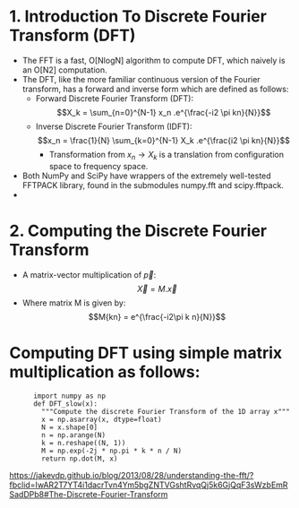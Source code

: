 # 1. Introduction To Discrete Fourier Transform (DFT)
- The FFT is a fast, O[NlogN] algorithm to compute DFT, which naively is an O[N2] computation.
- The DFT, like the more familiar continuous version of the Fourier transform, has a forward and inverse form which are defined as follows:
  - Forward Discrete Fourier Transform (DFT):
    $$X_k = \sum_{n=0}^{N-1} x_n .e^{\frac{-i2 \pi kn}{N}}$$
  - Inverse Discrete Fourier Transform (IDFT):
  $$x_n = \frac{1}{N} \sum_{k=0}^{N-1} X_k .e^{\frac{i2 \pi kn}{N}}$$
    - Transformation from $x_n \rightarrow X_k$ is a translation from configuration space to frequency space.
-  Both NumPy and SciPy have wrappers of the extremely well-tested FFTPACK library, found in the submodules numpy.fft and scipy.fftpack.
- 
# 2. Computing the Discrete Fourier Transform
- A matrix-vector multiplication of $\vec{p}$:
$$\vec{X} = M.\vec{x}$$
- Where matrix M is given by:
$$M{kn} = e^{\frac{-i2\pi k n}{N}}$$

# Computing DFT using simple matrix multiplication as follows:

          import numpy as np
          def DFT_slow(x):
            """Compute the discrete Fourier Transform of the 1D array x"""
            x = np.asarray(x, dtype=float)
            N = x.shape[0]
            n = np.arange(N)
            k = n.reshape((N, 1))
            M = np.exp(-2j * np.pi * k * n / N)
            return np.dot(M, x)

https://jakevdp.github.io/blog/2013/08/28/understanding-the-fft/?fbclid=IwAR2T7YT4i1dacrTvn4Ym5bgZNTVGshtRvqQj5k6GjQqF3sWzbEmRSadDPb8#The-Discrete-Fourier-Transform
